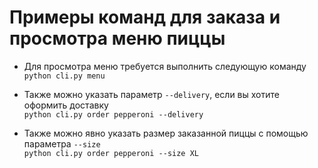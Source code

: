  
# Примеры команд для заказа и просмотра меню пиццы
- Для просмотра меню требуется выполнить следующую команду\
`python cli.py menu`
 
- Также можно указать параметр `--delivery`, если вы хотите оформить доставку\
`python cli.py order pepperoni --delivery`

- Также можно явно указать размер заказанной пиццы с помощью параметра `--size`\
`python cli.py order pepperoni --size XL`